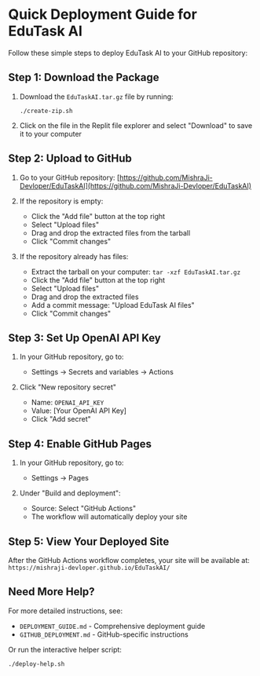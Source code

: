 # Quick Deployment Guide for EduTask AI

Follow these simple steps to deploy EduTask AI to your GitHub repository:

## Step 1: Download the Package

1. Download the `EduTaskAI.tar.gz` file by running:
   ```
   ./create-zip.sh
   ```
   
2. Click on the file in the Replit file explorer and select "Download" to save it to your computer

## Step 2: Upload to GitHub

1. Go to your GitHub repository: [https://github.com/MishraJi-Devloper/EduTaskAI](https://github.com/MishraJi-Devloper/EduTaskAI)

2. If the repository is empty:
   - Click the "Add file" button at the top right
   - Select "Upload files"
   - Drag and drop the extracted files from the tarball
   - Click "Commit changes"

3. If the repository already has files:
   - Extract the tarball on your computer: `tar -xzf EduTaskAI.tar.gz`
   - Click the "Add file" button at the top right
   - Select "Upload files"
   - Drag and drop the extracted files
   - Add a commit message: "Upload EduTask AI files"
   - Click "Commit changes"

## Step 3: Set Up OpenAI API Key

1. In your GitHub repository, go to:
   - Settings → Secrets and variables → Actions

2. Click "New repository secret"
   - Name: `OPENAI_API_KEY`
   - Value: [Your OpenAI API Key]
   - Click "Add secret"

## Step 4: Enable GitHub Pages

1. In your GitHub repository, go to:
   - Settings → Pages

2. Under "Build and deployment":
   - Source: Select "GitHub Actions"
   - The workflow will automatically deploy your site

## Step 5: View Your Deployed Site

After the GitHub Actions workflow completes, your site will be available at:
`https://mishraji-devloper.github.io/EduTaskAI/`

## Need More Help?

For more detailed instructions, see:
- `DEPLOYMENT_GUIDE.md` - Comprehensive deployment guide
- `GITHUB_DEPLOYMENT.md` - GitHub-specific instructions

Or run the interactive helper script:
```
./deploy-help.sh
```